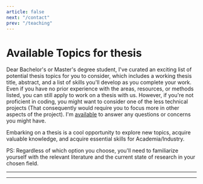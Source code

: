 ```yaml
---
article: false
next: "/contact"
prev: "/teaching"
---
```


# Available Topics for thesis


Dear Bachelor's or Master's degree student, I've curated an exciting list of potential thesis topics for you to consider, which includes a working thesis title, abstract, and a list of skills you'll develop as you complete your work. Even if you have no prior experience with the areas, resources, or methods listed, you can still apply to work on a thesis with us. However, if you're not proficient in coding, you might want to consider one of the less technical projects (That consequently would require you to focus more in other aspects of the project). I'm [available](/contact) to answer any questions or concerns you might have.

Embarking on a thesis is a cool opportunity to explore new topics, acquire valuable knowledge, and acquire essential skills for Academia/Industry.

PS: Regardless of which option you choose, you'll need to familiarize yourself with the relevant literature and the current state of research in your chosen field.

<ClientOnly>
<Thesis 
title="Electrical Muscle Stimulation for Motor Learning" 
abstract="This thesis aims to explore the efficacy of Electromyostimulation (EMS) in facilitating the acquisition of new motor skills. Multiple feedback technologies, including vibrotactile bands, EMS devices, and haptic feedback robots, will be employed in this study. By conducting a user study, this research aims to determine the most effective technology and feedback type for enhancing motor skill learning."
picture="">

<Badge type="tip" text="Unity3d" vertical="middle" />
<Badge type="tip" text="Hardware Integration" vertical="middle" />
<Badge type="tip" text="User Studies" vertical="middle" />
<Badge type="tip" text="Haptics" vertical="middle" />

</Thesis>
</ClientOnly>

---

<ClientOnly>
<Thesis 
title="Peripheral vs Central Vision Information Presentation During Walking" 
abstract="This thesis aims to investigate the impact of the presentation of information on human walking behavior. Specifically, the study will compare the effects of three different display types - AR peripheral, Handheld, and Watch - on the speed and behavior of individuals checking information while on the move. Through a user study, the research seeks to gain insights into how the type of display used can influence human walking behavior and potentially lead to changes in design and use of such technologies in the future."
picture="/theses/vest.jpg">

<Badge type="tip" text="Unity3d" vertical="middle" />
<Badge type="tip" text="Hardware Integration" vertical="middle" />
<Badge type="tip" text="User Studies" vertical="middle" />
<Badge type="tip" text="Haptics" vertical="middle" />

</Thesis>
</ClientOnly>

---

<ClientOnly>
<Thesis 
title="Infinite Texture Rendering In Virtual Reality" 
abstract="Imagine a world where you cannot touch any object anymore; this world is currently called virtual reality. With the aim to enable the rendering of haptic textures in VR, we will explore how the combination of movement and vibration can create a haptic illusion of texture rendering in large scale."
picture="/theses/UH.jpg">

<Badge type="tip" text="Robotics" vertical="middle" />
<Badge type="tip" text="Virtual Reality" vertical="middle" />
<Badge type="tip" text="Haptics" vertical="middle" />
<Badge type="tip" text="User Studies" vertical="middle" />

</Thesis>
</ClientOnly>


<ClientOnly>
<Thesis 
title="Human Augmentation and Enhance Performance Technologies" 
abstract="My research interests lie in the field of Augmentation Technologies, and I am keen to explore their impact on individuals' behaviors, including users, bystanders, and social groups. To investigate this topic in detail, I have developed a set of theoretical work and tools that will enable us to explore this area thoroughly.
As technology continues to evolve, it's essential to understand how it affects human behavior and interactions. Therefore, I am inviting students with a strong academic background and a passion for this field to join me in this exploration.
If you are interested in pursuing a thesis related to this topic and have a novel idea you would like to explore, or if you are intrigued by the concept of cyborgs, I encourage you to get in touch with me. Together, we can have a detailed discussion about potential research topics and how we can contribute to the existing knowledge base.
This academic journey promises to offer valuable insights into the impact of Augmentation Technologies on human behavior and interactions. I look forward to collaborating with students who share my curiosity and enthusiasm for this field of research"
picture="/theses/">

<Badge type="tip" text="Human Augmentation" vertical="middle" />
<Badge type="tip" text="Psychology" vertical="middle" />
<Badge type="tip" text="Prototyping" vertical="middle" />
<Badge type="tip" text="User Studies" vertical="middle" />

</Thesis>
</ClientOnly>

<!---

<ClientOnly>
<Thesis 
title="" 
abstract=""
picture="/theses/">

<Badge type="tip" text="" vertical="middle" />
<Badge type="tip" text="" vertical="middle" />
<Badge type="tip" text="" vertical="middle" />
<Badge type="tip" text="" vertical="middle" />

</Thesis>
</ClientOnly>

<ClientOnly>
<Thesis 
title="Communicating Emotions Using Haptic Stimulation on the Back" 
abstract="As the body's largest organ, the skin is home to thousands of mechanoreceptors that detect changes in motion, pressure, temperature, and pain. But most interfaces for communication rely on some sort of visual or auditory feedback. To complete this thesis, you will develop a system to detect people's feelings and provide haptic feedback to convey those feelings remotely."
picture="/theses/vest.jpg">

<Badge type="tip" text="Python" vertical="middle" />
<Badge type="tip" text="Emotion Recognition" vertical="middle" />
<Badge type="tip" text="User Studies" vertical="middle" />
<Badge type="tip" text="Haptics" vertical="middle" />

</Thesis>
</ClientOnly>

---

<ClientOnly>
<Thesis 
title="Augmenting Human Cognition Through AI Supported Triggers: The case of writting" 
abstract="Recent advancements in artificial intelligence have resulted in the development of groundbreaking technologies like GPT-3 and Stable Difussion. Artificial intelligence systems can now almost effortlessly carry out tasks that were previously thought to be difficult for AI but not for humans because they required some degree of creativity. However, while it is undeniable that human cognition has advanced over the centuries, this change has occurred at a slower rate. Within the context of this thesis, you will investigate the emerging field of human enhancement and computer-human interaction. What triggers based on AI can do for human writers"
picture="/theses/augmentation.jpg">

<Badge type="tip" text="AI" vertical="middle" />
<Badge type="tip" text="Augmented Reality" vertical="middle" />
<Badge type="tip" text="Human Augmentation" vertical="middle" />
<Badge type="tip" text="Natural Language Processing" vertical="middle" />

</Thesis>
</ClientOnly>

<ClientOnly>
<Thesis 
title="Augmenting Human Cognition Using Transcranial Direct Stimulation: Placebo Or Reality" 
abstract="The current state of the art of cognitive human-augmentations often relies on sensory inputs to support cognition (for example lifelogging technologies for increasing memory). This is not suprising giveng the few information we have about the human brain and its functions. However, Transcranial Stimulation stands out as the only technology that directly stimulates the human braing to alter it's functioning. In this thesis you will run a experiments comparing the effectivity of such technology"
picture="/theses/tdcs.png">

<Badge type="tip" text="Human Augmentation" vertical="middle" />
<Badge type="tip" text="User Studies" vertical="middle" />
<Badge type="tip" text="Neuroscience" vertical="middle" />
<Badge type="tip" text="Tdcs" vertical="middle" />

</Thesis>
</ClientOnly>

<ClientOnly>
<Thesis 
title="Full-Chasis Encountered-type Haptics for VR" 
abstract="Collaborative robots, used for haptics are composed by a set of links and joints. However, encountered-type Haptics typically uses makes use of the robot's end-effector (Last link of the chain). In this thesis, we will explore the design space, new opportunities and challenges that bring the use of all the links of the robot for providing encountered-type haptics"
picture="/theses/Kinova.jpg">

<Badge type="tip" text="C#" vertical="middle" />
<Badge type="tip" text="Unity3D" vertical="middle" />
<Badge type="tip" text="User Experiments" vertical="middle" />
<Badge type="tip" text="Robotics (Basic)" vertical="middle" />

</Thesis>
</ClientOnly>

--- 

<ClientOnly>
<Thesis 
title="Finger-mounted Haptic Feedback for Topological Surface Rendering" 
abstract="Imagine how you interact with google maps; How can you know the altitude on the map?. Now imagine that you can feel the peaks of the mountains with your fingertips, the heigh difference between two spots with the deformation in your fingers. This thesis will replicate a state-of-the-art finger-mounted haptic device and test it in mobile interactions."
picture="/images/Papers/altering.jpg">

<Badge type="tip" text="ESP32/RPi/Arduino" vertical="middle" /> 
<Badge type="tip" text="Python/C++" vertical="middle" /> 
<Badge type="tip" text="3D Printing" vertical="middle" />

</Thesis>
</ClientOnly>

---

<ClientOnly>
<Thesis 
title="Encountered-type Mid-air Haptics" 
abstract="Haptic interfaces are generally stimulation-specific; a given device has a (typically) very constrained range of rendering possibilities. Integration Kinaesthetic and Mid-air ultrasound haptics open the doors to a new time of interfaces capable of rendering a broad range of haptic sensations. In this thesis, you will explore the design space of these interfaces and run user studies to showcase the advantages and drawbacks of this setup."
picture="/theses/UH.jpg">

<Badge type="tip" text="C#" vertical="middle" />
<Badge type="tip" text="Unity3D" vertical="middle" /> 
<Badge type="tip" text="User Experiments" vertical="middle" />
<Badge type="tip" text="Robotics (Basic)" vertical="middle" />

</Thesis>
</ClientOnly>

---
-->
